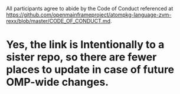 All participants agree to abide by the Code of Conduct referenced 
at https://github.com/openmainframeproject/atompkg-language-zvm-rexx/blob/master/CODE_OF_CONDUCT.md.

# Yes, the link is Intentionally to a sister repo, so there are fewer places to update in case of future OMP-wide changes.
